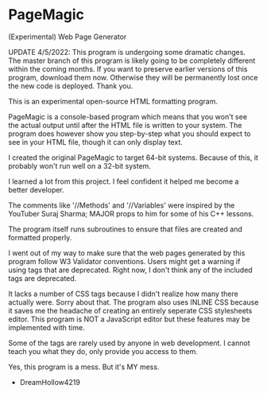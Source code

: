 # PageMagic
(Experimental) Web Page Generator

UPDATE 4/5/2022:
This program is undergoing some dramatic changes. The master branch of this program is likely going to be completely different within the coming months.
If you want to preserve earlier versions of this program, download them now. Otherwise they will be permanently lost once the new code is deployed.
Thank you.

This is an experimental open-source HTML formatting program.

PageMagic is a console-based program which means that you won't see the actual output until after the HTML file is written to your system.
The program does however show you step-by-step what you should expect to see in your HTML file, though it can only display text.

I created the original PageMagic to target 64-bit systems. Because of this, it probably won't run well on a 32-bit system.

I learned a lot from this project. I feel confident it helped me become a better developer.

The comments like '//Methods' and '//Variables' were inspired by the YouTuber Suraj Sharma; MAJOR props to him for some of his C++ lessons.

The program itself runs subroutines to ensure that files are created and formatted properly.

I went out of my way to make sure that the web pages generated by this program follow W3 Validator conventions.
Users might get a warning if using tags that are deprecated. Right now, I don't think any of the included tags are deprecated.

It lacks a number of CSS tags because I didn't realize how many there actually were. Sorry about that.
The program also uses INLINE CSS because it saves me the headache of creating an entirely seperate CSS stylesheets editor.
This program is NOT a JavaScript editor but these features may be implemented with time.

Some of the tags are rarely used by anyone in web development. I cannot teach you what they do, only provide you access to them.

Yes, this program is a mess. But it's MY mess.

- DreamHollow4219
